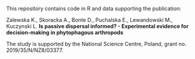 This repository contains code in R and data supporting the publication:

Zalewska K., Skoracka A., Bonte D., Puchalska E., Lewandowski M., Kuczynski L. **Is passive dispersal informed? - Experimental evidence for decision-making in phytophagous arthropods**

The study is supported by the National Science Centre, Poland, grant no. 2019/35/N/NZ8/03377.
